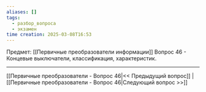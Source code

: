 ```yaml
---
aliases: []
tags:
  - разбор_вопроса
  - экзамен
time creation: 2025-03-08T16:53
---
```

Предмет: [[Первичные преобразователи информации]]
Вопрос 46 - Концевые выключатели, классификация, характеристик.



---
[[Первичные преобразователи - Вопрос 46|<< Предыдущий вопрос]] | [[Первичные преобразователи - Вопрос 46|Следующий вопрос >>]]